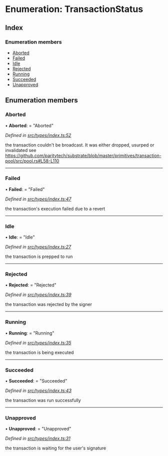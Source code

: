# Enumeration: TransactionStatus

## Index

### Enumeration members

* [Aborted](transactionstatus.md#aborted)
* [Failed](transactionstatus.md#failed)
* [Idle](transactionstatus.md#idle)
* [Rejected](transactionstatus.md#rejected)
* [Running](transactionstatus.md#running)
* [Succeeded](transactionstatus.md#succeeded)
* [Unapproved](transactionstatus.md#unapproved)

## Enumeration members

###  Aborted

• **Aborted**: = "Aborted"

*Defined in [src/types/index.ts:52](https://github.com/PolymathNetwork/polymesh-sdk/blob/a0872cf4/src/types/index.ts#L52)*

the transaction couldn't be broadcast. It was either dropped, usurped or invalidated
see https://github.com/paritytech/substrate/blob/master/primitives/transaction-pool/src/pool.rs#L58-L110

___

###  Failed

• **Failed**: = "Failed"

*Defined in [src/types/index.ts:47](https://github.com/PolymathNetwork/polymesh-sdk/blob/a0872cf4/src/types/index.ts#L47)*

the transaction's execution failed due to a revert

___

###  Idle

• **Idle**: = "Idle"

*Defined in [src/types/index.ts:27](https://github.com/PolymathNetwork/polymesh-sdk/blob/a0872cf4/src/types/index.ts#L27)*

the transaction is prepped to run

___

###  Rejected

• **Rejected**: = "Rejected"

*Defined in [src/types/index.ts:39](https://github.com/PolymathNetwork/polymesh-sdk/blob/a0872cf4/src/types/index.ts#L39)*

the transaction was rejected by the signer

___

###  Running

• **Running**: = "Running"

*Defined in [src/types/index.ts:35](https://github.com/PolymathNetwork/polymesh-sdk/blob/a0872cf4/src/types/index.ts#L35)*

the transaction is being executed

___

###  Succeeded

• **Succeeded**: = "Succeeded"

*Defined in [src/types/index.ts:43](https://github.com/PolymathNetwork/polymesh-sdk/blob/a0872cf4/src/types/index.ts#L43)*

the transaction was run successfully

___

###  Unapproved

• **Unapproved**: = "Unapproved"

*Defined in [src/types/index.ts:31](https://github.com/PolymathNetwork/polymesh-sdk/blob/a0872cf4/src/types/index.ts#L31)*

the transaction is waiting for the user's signature
